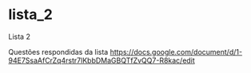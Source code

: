 # lista_2
Lista 2

Questões respondidas da lista <https://docs.google.com/document/d/1-94E7SsaAfCrZq4rstr7lKbbDMaGBQTfZvQQ7-R8kac/edit>
